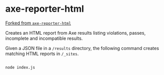 # axe-reporter-html

[Forked from `axe-reporter-html`](https://github.com/Widen/axe-reporter-html/)

Creates an HTML report from Axe results listing violations, passes, incomplete
and incompatible results.

Given a JSON file in a `/results` directory, the following command creates matching HTML reports in `/_sites`.

```sh

node index.js

```
